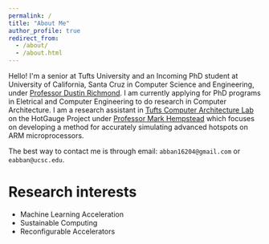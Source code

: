 ```yaml
---
permalink: /
title: "About Me"
author_profile: true
redirect_from: 
  - /about/
  - /about.html
---
```


Hello! I'm a senior at Tufts University and an Incoming PhD student at University of California, Santa Cruz in Computer Science and Engineering, under [Professor Dustin Richmond](https://www.dustinrichmond.com). I am currently applying for PhD programs in Eletrical and Computer Engineering to do research in Computer Architecture. I am a research assistant in [Tufts Computer Architecture Lab](https://sites.tufts.edu/tcal/) on the HotGauge Project under [Professor Mark Hempstead](https://sites.tufts.edu/tcal/people/prof-hempstead/) which focuses on developing a method for accurately simulating advanced hotspots on ARM microprocessors. 


The best way to contact me is through email: `abban16204@gmail.com` or `eabban@ucsc.edu`.

Research interests
======
* Machine Learning Acceleration 
* Sustainable Computing 
* Reconfigurable Accelerators

